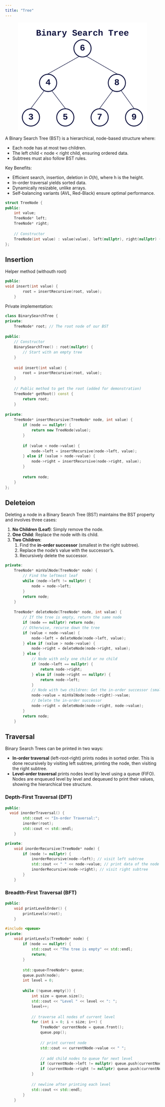 ```yaml
---
title: "Tree"
---
```


<div style="text-align: center;">
  <img src="/images/cpp/03-Linear-Data-Structures-and-Trees/Tree-BST.webp" alt="CLL" height="350">
</div>

A Binary Search Tree (BST) is a hierarchical, node-based structure where:

* Each node has at most two children.
* The left child < node < right child, ensuring ordered data.
* Subtrees must also follow BST rules.

Key Benefits:

* Efficient search, insertion, deletion in $O(h)$, where h is the height.
* In-order traversal yields sorted data.
* Dynamically resizable, unlike arrays.
* Self-balancing variants (AVL, Red-Black) ensure optimal performance.

```cpp
struct TreeNode {
public:  
    int value;
    TreeNode* left;
    TreeNode* right;

    // Constructor
    TreeNode(int value) : value(value), left(nullptr), right(nullptr) {}
};
```

## Insertion

Helper method (withouth root)

```cpp
public:
void insert(int value) {
        root = insertRecursive(root, value);
    }
```

Private implementation:

```cpp
class BinarySearchTree {
private:
    TreeNode* root; // The root node of our BST

public:
    // Constructor
    BinarySearchTree() : root(nullptr) {
        // Start with an empty tree
    }

    void insert(int value) {
        root = insertRecursive(root, value);
    }

    // Public method to get the root (added for demonstration)
    TreeNode* getRoot() const {
        return root;
    }

private:
    TreeNode* insertRecursive(TreeNode* node, int value) {
        if (node == nullptr) {
            return new TreeNode(value);
        }

        if (value < node->value) {
            node->left = insertRecursive(node->left, value);
        } else if (value > node->value) {
            node->right = insertRecursive(node->right, value);
        }

        return node;
    }
};
```

## Deleteion

Deleting a node in a Binary Search Tree (BST) maintains the BST property and involves three cases:

1. **No Children (Leaf)**: Simply remove the node.
2. **One Child**: Replace the node with its child.
3. **Two Children**:
   1. Find the **in-order successor** (smallest in the right subtree).
   2. Replace the node’s value with the successor’s.
   3. Recursively delete the successor.

```cpp
private:
    TreeNode* minValNode(TreeNode* node) {
        // Find the leftmost leaf
        while (node->left != nullptr) {
            node = node->left;
        }
        return node;
    }

    TreeNode* deleteNode(TreeNode* node, int value) {
        // If the tree is empty, return the same node
        if (node == nullptr) return node;
        // Otherwise, recurse down the tree
        if (value < node->value) {
            node->left = deleteNode(node->left, value);
        } else if (value > node->value) {
            node->right = deleteNode(node->right, value);
        } else {
            // Node with only one child or no child
            if (node->left == nullptr) {
                return node->right;
            } else if (node->right == nullptr) {
                return node->left;
            }
            // Node with two children: Get the in-order successor (smallest in the right subtree)
            node->value = minValNode(node->right)->value;
            // Delete the in-order successor
            node->right = deleteNode(node->right, node->value);
        }
        return node;
    }
```

## Traversal

Binary Search Trees can be printed in two ways:

*	**In-order traversal** (left-root-right) prints nodes in sorted order. This is done recursively by visiting left subtree, printing the node, then visiting the right subtree.
* **Level-order traversal** prints nodes level by level using a queue (FIFO). Nodes are enqueued level by level and dequeued to print their values, showing the hierarchical tree structure.

### Depth-First Traversal (DFT)

```cpp
public:
  void inorderTraversal() {
        std::cout << "In-order Traversal:";
        inorder(root);
        std::cout << std::endl;
    }
```

```cpp
private:
    void inorderRecursive(TreeNode* node) {
        if (node != nullptr) {
            inorderRecursive(node->left); // visit left subtree
            std::cout << " " << node->value; // print data of the node
            inorderRecursive(node->right); // visit right subtree
        }
    }
```

### Breadth-First Traversal (BFT)

```cpp
public:
    void printLevelOrder() {
        printLevels(root);
    }
```

```cpp
#include <queue>
private:
    void printLevels(TreeNode* node) {
        if (node == nullptr) {
            std::cout << "The tree is empty" << std::endl;
            return;
        }

        std::queue<TreeNode*> queue;
        queue.push(node);
        int level = 0;

        while (!queue.empty()) {
            int size = queue.size();
            std::cout << "Level " << level << ": ";
            level++;

            // traverse all nodes of current level
            for (int i = 0; i < size; i++) {
                TreeNode* currentNode = queue.front();
                queue.pop();

                // print current node
                std::cout << currentNode->value << " ";

                // add child nodes to queue for next level
                if (currentNode->left != nullptr) queue.push(currentNode->left);
                if (currentNode->right != nullptr) queue.push(currentNode->right);
            }

            // newline after printing each level
            std::cout << std::endl;
        }
    }
```

